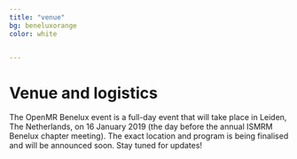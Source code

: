 ```yaml
---
title: "venue"
bg: beneluxorange
color: white


---
```



# Venue and logistics

The OpenMR Benelux event is a full-day event that will take place in Leiden, The Netherlands, on 16 January 2019 (the day before the annual ISMRM Benelux chapter meeting). The exact location and program is being finalised and will be announced soon. Stay tuned for updates!
